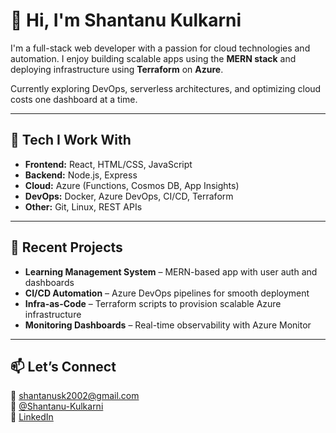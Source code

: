 # 👋 Hi, I'm Shantanu Kulkarni

I'm a full-stack web developer with a passion for cloud technologies and automation. I enjoy building scalable apps using the **MERN stack** and deploying infrastructure using **Terraform** on **Azure**.  

Currently exploring DevOps, serverless architectures, and optimizing cloud costs one dashboard at a time.

---

## 🔧 Tech I Work With

- **Frontend:** React, HTML/CSS, JavaScript  
- **Backend:** Node.js, Express  
- **Cloud:** Azure (Functions, Cosmos DB, App Insights)  
- **DevOps:** Docker, Azure DevOps, CI/CD, Terraform  
- **Other:** Git, Linux, REST APIs  

---

## 🚀 Recent Projects

- **Learning Management System** – MERN-based app with user auth and dashboards  
- **CI/CD Automation** – Azure DevOps pipelines for smooth deployment  
- **Infra-as-Code** – Terraform scripts to provision scalable Azure infrastructure  
- **Monitoring Dashboards** – Real-time observability with Azure Monitor

---

## 📫 Let’s Connect

📧 shantanusk2002@gmail.com  
🐙 [@Shantanu-Kulkarni](https://github.com/Shantaaanu18)  
🔗 [LinkedIn](https://www.linkedin.com/in/shantanu-kulkarni-393595226)

